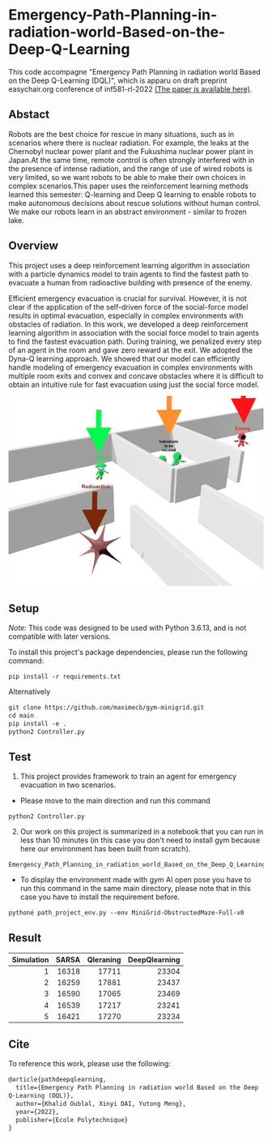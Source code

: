 # Emergency-Path-Planning-in-radiation-world-Based-on-the-Deep-Q-Learning
This code accompagne "Emergency Path Planning in radiation world Based on the Deep Q-Learning (DQL)", which is apparu on draft preprint easychair.org conference of inf581-rl-2022 [(The paper is available here)](https://drive.google.com/file/d/1VZAT00KhMzYD-Yx5Ygv5xlNH43MpbvZ6/view?usp=sharing).

## Abstact
Robots are the best choice for rescue in many situations, such as in scenarios where there is nuclear radiation. For example, the leaks at the Chernobyl nuclear power plant and the Fukushima nuclear power plant in Japan.At the same time, remote control is often strongly interfered with in the presence of intense radiation, and the range of use of wired robots is very limited, so we want robots to be able to make their own choices in complex scenarios.This paper uses the reinforcement learning methods learned this semester: Q-learning and Deep Q learning to enable robots to make autonomous decisions about rescue solutions without human control. We make our robots learn in an abstract environment - similar to frozen lake.

## Overview
This project uses a deep reinforcement learning algorithm in association with a particle dynamics model to train agents to find the fastest path to evacuate a human from radioactive building with presence of the enemy.

Efficient emergency evacuation is crucial for survival. However, it is not clear if the application of the self-driven force of the social-force model results in optimal evacuation, especially in complex environments with obstacles of radiation. In this work, we developed a deep reinforcement learning algorithm in association with the social force model to train agents to find the fastest evacuation path. During training, we penalized every step of an agent in the room and gave zero reward at the exit. We adopted the Dyna-Q learning approach. We showed that our model can efficiently handle modeling of emergency evacuation in complex environments with multiple room exits and convex and concave obstacles where it is difficult to obtain an intuitive rule for fast evacuation using just the social force model.

![Game map](img/senario_2.png)

## Setup
*Note:* This code was designed to be used with Python 3.6.13, and is not compatible with later versions.

To install this project's package dependencies, please run the following command:

    pip install -r requirements.txt

Alternatively
```
git clone https://github.com/maximecb/gym-minigrid.git
cd main
pip install -e .
python2 Controller.py
```

## Test
1. This project provides framework to train an agent for emergency evacuation in two scenarios.
- Please move to the main direction and run this command
```
python2 Controller.py
```

2. Our work on this project is summarized in a notebook that you can run in less than 10 minutes (in this case you don't need to install gym because here our environment has been built from scratch).
 
```
Emergency_Path_Planning_in_radiation_world_Based_on_the_Deep_Q_Learning.ipynb
```

- To display the environment made with gym AI open pose you have to run this command in the same main directory, please note that in this case you have to install the requirement before.

```
pythoné path_project_env.py --env MiniGrid-ObstructedMaze-Full-v0
```
## Result

|   Simulation |   SARSA |   Qleraning |   DeepQlearning |
|-------------:|--------:|------------:|----------------:|
|            1 |   16318 |       17711 |           23304 |
|            2 |   16259 |       17881 |           23437 |
|            3 |   16590 |       17065 |           23469 |
|            4 |   16539 |       17217 |           23241 |
|            5 |   16421 |       17270 |           23234 |

## Cite

To reference this work, please use the following:
```
@article{pathdeepqlearning,
  title={Emergency Path Planning in radiation world Based on the Deep Q-Learning (DQL)},
  author={Khalid Oublal, Xinyi DAI, Yutong Meng},
  year={2022},
  publisher={Ecole Polytechnique}
}
```
